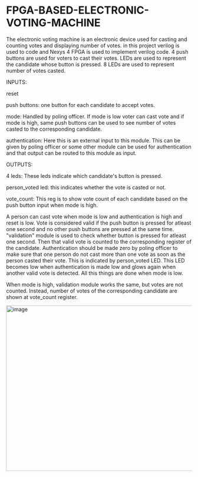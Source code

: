 # FPGA-BASED-ELECTRONIC-VOTING-MACHINE
The electronic voting machine is an electronic device used for casting and counting votes and displaying number of votes. in this project verilog is used to code and Nexys 4 FPGA is used to implement verilog code. 4 push buttons are used for voters to cast their votes. LEDs are used to represent the candidate whose button is pressed. 8 LEDs are used to represent number of votes casted.

INPUTS:

reset

push buttons: one button for each candidate to accept votes.

mode: Handled by poling officer. If mode is low voter can cast vote and if mode is high, same push buttons can be used to see number of votes casted to the corresponding candidate.

authentication: Here this is an external input to this module. This can be given by poling officer or some other module can be used for authentication and that output can be routed to this module as input.

OUTPUTS:

4 leds: These leds indicate which candidate's button is pressed.

person_voted led: this indicates whether the vote is casted or not.

vote_count: This reg is to show vote count of each candidate based on the push button input when mode is high.

A person can cast vote when mode is low and authentication is high and reset is low. Vote is considered valid if the push button is pressed for atleast one second and no other push buttons are pressed at the same time. "validation" module is used to check whether button is pressed for atleast one second. Then that valid vote is counted to the corresponding register of the candidate. Authentication should be made zero by poling officer to make sure that one person do not cast more than one vote as soon as the person casted their vote. This is indicated by person_voted LED. This LED becomes low when authentication is made low and glows again when another valid vote is detected. All this things are done when mode is low.

When mode is high, validation module works the same, but votes are not counted. Instead, number of votes of the corresponding candidate are shown at vote_count register.

<img width="1063" height="448" alt="image" src="https://github.com/user-attachments/assets/f3af5498-d659-4984-9145-770141601e57" />
